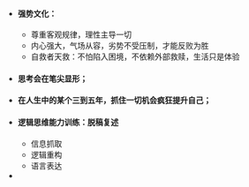 - #### 强势文化：

  - 尊重客观规律，理性主导一切
  - 内心强大，气场从容，劣势不受压制，才能反败为胜
  - 自救者天救：不怕陷入困境，不依赖外部救赎，生活只是体验

- #### 思考会在笔尖显形；

- #### 在人生中的某个三到五年，抓住一切机会疯狂提升自己；

- #### 逻辑思维能力训练：脱稿复述

  - 信息抓取
  - 逻辑重构
  - 语言表达

- 











